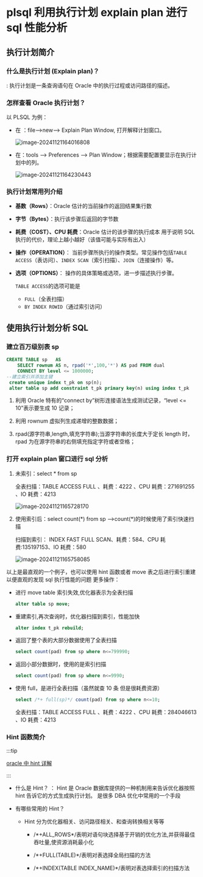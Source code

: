 # plsql 利用执行计划 explain plan 进行 sql 性能分析

## 执行计划简介

### 什么是执行计划 (Explain plan)？

: 执行计划是一条查询语句在 Oracle 中的执行过程或访问路径的描述。

### 怎样查看 Oracle 执行计划？

以 PLSQL 为例：

- 在 ：file—>new—> Explain Plan Window, 打开解释计划窗口。

  ![image-20241121164016808](https://y.creammint.cn/articles/images/image-20241121164016808.png)

- 在：tools —> Preferences —> Plan Window；根据需要配置要显示在执行计划中的列。

  ![image-20241121164230443](https://y.creammint.cn/articles/images/image-20241121164230443.png)

### 执行计划常用列介绍

- **基数（Rows）**：Oracle 估计的当前操作的返回结果集行数

- **字节（Bytes）**：执行该步骤后返回的字节数

- **耗费（COST）、CPU 耗费**：Oracle 估计的该步骤的执行成本 用于说明 SQL 执行的代价，理论上越小越好（该值可能与实际有出入）

- **操作（OPERATION）**：
  当前步骤所执行的操作类型。常见操作包括`TABLE ACCESS`（表访问）、`INDEX SCAN`（索引扫描）、`JOIN`（连接操作）等。

- **选项（OPTIONS）**：
  操作的具体策略或选项，进一步描述执行步骤。

  `TABLE ACCESS`的选项可能是

  - `FULL`（全表扫描）
  - `BY INDEX ROWID`（通过索引访问）

## 使用执行计划分析 SQL

### 建立百万级别表 sp

```sql
CREATE TABLE sp   AS
    SELECT rownum AS n, rpad('*',100,'*') AS pad FROM dual
    CONNECT BY level <= 1000000;
--建立索引并添加主键
 create unique index t_pk on sp(n);
 alter table sp add constraint t_pk primary key(n) using index t_pk
```

1. 利用 Oracle 特有的“connect by”树形连接语法生成测试记录，“level <= 10”表示要生成 10 记录；

2. 利用 rownum 虚拟列生成递增的整数数据；

3. rpad(源字符串,length,填充字符串);当源字符串的长度大于定长 length 时，rpad 为在源字符串的右侧填充指定字符或者空格；

### 打开 explain plan 窗口进行 sql 分析

1. 未索引：select \* from sp

   全表扫描：TABLE ACCESS FULL 、耗费：4222 、CPU 耗费：271691255 、IO 耗费：4213

   ![image-20241121165728170](https://y.creammint.cn/articles/images/image-20241121165728170.png)

2. 使用索引后：select count(\*) from sp –>count(\*)的时候使用了索引快速扫描

   扫描到索引： INDEX FAST FULL SCAN、耗费：584、CPU 耗费:135197153、IO 耗费：580

   ![image-20241121165758085](https://y.creammint.cn/articles/images/image-20241121165758085.png)

以上是最直观的一个例子，也可以使用 hint 函数或者 move 表之后进行索引重建以便直观的发现 sql 执行性能的问题
更多操作：

- 进行 move table 索引失效,优化器表示为全表扫描

  ```sql
  alter table sp move;
  ```

- 重建索引,再次查询时，优化器扫描到索引，性能加快

  ```sql
  alter index t_pk rebuild;
  ```

- 返回了整个表的大部分数据使用了全表扫描

  ```sql
  select count(pad) from sp where n<=799990;
  ```

- 返回小部分数据时，使用的是索引扫描

  ```sql
  select count(pad) from sp where n<=9990;
  ```

- 使用 full，是进行全表扫描（虽然就查 10 条 但是很耗费资源）

  ```sql
  select /*+ full(sp)*/ count(pad) from sp where n<=10;
  ```

  全表扫描：TABLE ACCESS FULL 、耗费：4222 、CPU 耗费：284046613 、IO 耗费：4213

### Hint 函数简介

:::tip

[oracle 中 hint 详解](https://www.cnblogs.com/emilyyoucan/p/7844795.html)

:::

- 什么是 Hint？
  ： Hint 是 Oracle 数据库提供的一种机制用来告诉优化器按照 hint 告诉它的方式生成执行计划。
  是很多 DBA 优化中常用的一个手段

- 有哪些常用的 Hint？

  - Hint 分为优化器相关、访问路径相关、和查询转换相关等等

    - /\*+ALL_ROWS\*/表明对语句块选择基于开销的优化方法,并获得最佳吞吐量,使资源消耗最小化

    - /\*+FULL(TABLE)\*/表明对表选择全局扫描的方法

    - /\*+INDEX(TABLE INDEX_NAME)\*/表明对表选择索引的扫描方法
